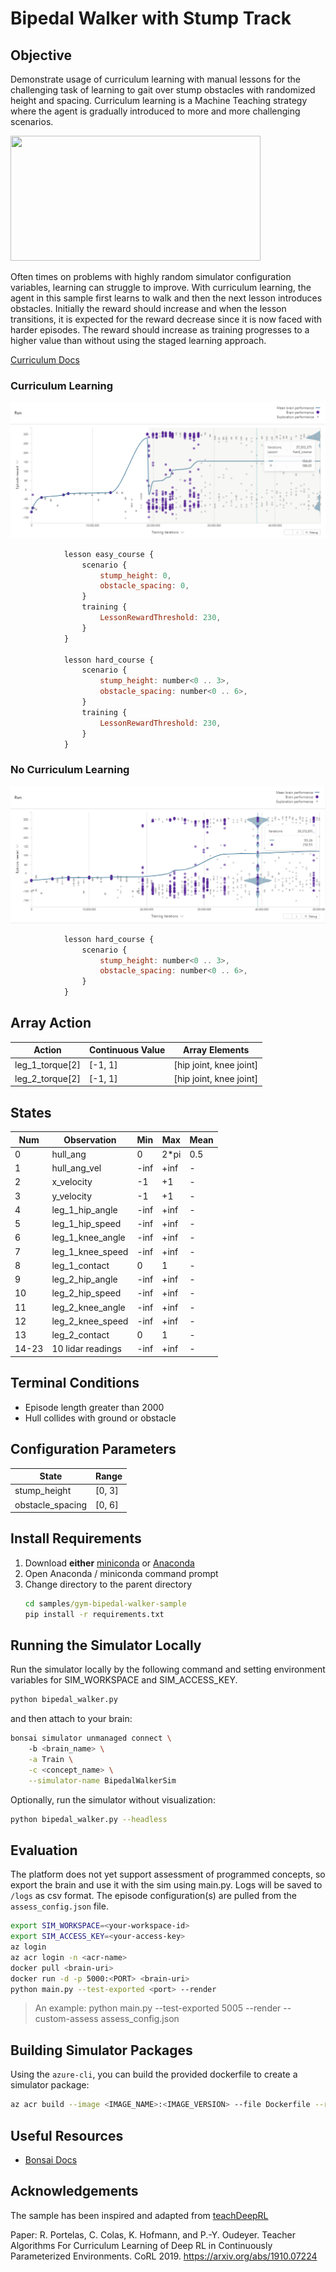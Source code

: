 # Bipedal Walker with Stump Track

## Objective

Demonstrate usage of curriculum learning with manual lessons for the challenging task of learning to gait over stump obstacles with randomized height and spacing. Curriculum learning is a Machine Teaching strategy where the agent is gradually introduced to more and more challenging scenarios.

<img src="img/demo_default_stump_gmm_asquad_2.gif" width="400" height="200" />

Often times on problems with highly random simulator configuration variables, learning can struggle to improve. With curriculum learning, the agent in this sample first learns to walk and then the next lesson introduces obstacles. Initially the reward should increase and when the lesson transitions, it is expected for the reward decrease since it is now faced with harder episodes. The reward should increase as training progresses to a higher value than without using the staged learning approach.

[Curriculum Docs](https://docs.microsoft.com/en-us/bonsai/inkling/keywords/curriculum)

### Curriculum Learning

![](img/multi-lesson.png)

```javascript
            lesson easy_course {
                scenario {
                    stump_height: 0,
                    obstacle_spacing: 0,
                }
                training {
                    LessonRewardThreshold: 230,
                }
            }

            lesson hard_course {
                scenario {
                    stump_height: number<0 .. 3>,
                    obstacle_spacing: number<0 .. 6>,
                }
                training {
                    LessonRewardThreshold: 230,
                }
            }
```

### No Curriculum Learning

![](img/single-lesson.png)

```javascript            
            lesson hard_course {
                scenario {
                    stump_height: number<0 .. 3>,
                    obstacle_spacing: number<0 .. 6>,
                }
            }

```


## Array Action

| Action | Continuous Value | Array Elements |
| ------ | ---------------- | ------- |
| leg_1_torque[2] | [-1, 1] | [hip joint, knee joint] |
| leg_2_torque[2] | [-1, 1] | [hip joint, knee joint] |

## States

Num   | Observation              |  Min   |   Max  | Mean
------|--------------------------|--------|--------|------
0     | hull_ang                 |  0     |  2*pi  |  0.5
1     | hull_ang_vel             |  -inf  |  +inf  |  -
2     | x_velocity               |  -1    |  +1    |  -
3     | y_velocity               |  -1    |  +1    |  -
4     | leg_1_hip_angle          |  -inf  |  +inf  |  -
5     | leg_1_hip_speed          |  -inf  |  +inf  |  -
6     | leg_1_knee_angle         |  -inf  |  +inf  |  -
7     | leg_1_knee_speed         |  -inf  |  +inf  |  -
8     | leg_1_contact            |  0     |  1     |  -
9     | leg_2_hip_angle          |  -inf  |  +inf  |  -
10    | leg_2_hip_speed          |  -inf  |  +inf  |  -
11    | leg_2_knee_angle         |  -inf  |  +inf  |  -
12    | leg_2_knee_speed         |  -inf  |  +inf  |  -
13    | leg_2_contact            |  0     |  1     |  -
14-23 | 10 lidar readings        |  -inf  |  +inf  |  -

## Terminal Conditions

- Episode length greater than 2000
- Hull collides with ground or obstacle

## Configuration Parameters

| State    | Range                                             |
| ---------| ------------------------------------------------------- |
| stump_height | [0, 3] |
| obstacle_spacing |  [0, 6] |

## Install Requirements

1. Download **either** [miniconda](https://conda.io/miniconda.html) or [Anaconda](https://www.anaconda.com/download/)
2. Open Anaconda / miniconda command prompt
3. Change directory to the parent directory
    ```cmd
    cd samples/gym-bipedal-walker-sample
    pip install -r requirements.txt
    ```

## Running the Simulator Locally

Run the simulator locally by the following command and setting environment variables for SIM_WORKSPACE and SIM_ACCESS_KEY.

```bash
python bipedal_walker.py
```

and then attach to your brain:

```bash
bonsai simulator unmanaged connect \                          
    -b <brain_name> \
    -a Train \
    -c <concept_name> \
    --simulator-name BipedalWalkerSim
```

Optionally, run the simulator without visualization:

```bash
python bipedal_walker.py --headless
```

## Evaluation

The platform does not yet support assessment of programmed concepts, so export the brain and use it with the sim using main.py. Logs will be saved to `/logs` as csv format. The episode configuration(s) are pulled from the `assess_config.json` file.

```sh
export SIM_WORKSPACE=<your-workspace-id>
export SIM_ACCESS_KEY=<your-access-key>
az login
az acr login -n <acr-name>
docker pull <brain-uri>
docker run -d -p 5000:<PORT> <brain-uri>
python main.py --test-exported <port> --render
```

> An example: python main.py --test-exported 5005 --render --custom-assess assess_config.json

## Building Simulator Packages

Using the `azure-cli`, you can build the provided dockerfile to create a simulator package:

```bash
az acr build --image <IMAGE_NAME>:<IMAGE_VERSION> --file Dockerfile --registry <ACR_REGISTRY> .
```

## Useful Resources

- [Bonsai Docs](https://docs.microsoft.com/en-us/bonsai/)

## Acknowledgements

The sample has been inspired and adapted from [teachDeepRL](https://github.com/flowersteam/teachDeepRL)

Paper: R. Portelas, C. Colas, K. Hofmann, and P.-Y. Oudeyer. Teacher Algorithms For Curriculum Learning of Deep RL in Continuously Parameterized Environments. CoRL 2019. https://arxiv.org/abs/1910.07224